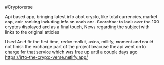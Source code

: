 #Cryptoverse

Api based app, bringing latest info abot crypto, like total currencies, market cap, coin ranking including info on each one. Searchbar to look over the 100 cryptos displayed and as a final touch, News regarding the subject with links to the original articles

Used Antd fir the first time, redux toolkit, axios, millify, moment and could not finish the exchange part of the project beacuse the api went on to charge for that service which was free up until a couple days ago
https://into-the-crypto-verse.netlify.app/
